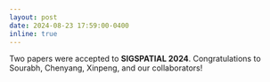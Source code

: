 ```yaml
---
layout: post
date: 2024-08-23 17:59:00-0400
inline: true
---
```


Two papers were accepted to **SIGSPATIAL 2024**. Congratulations to Sourabh, Chenyang, Xinpeng, and our collaborators! 
